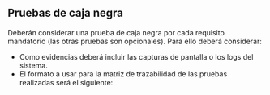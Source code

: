 ## Pruebas de caja negra

Deberán considerar una prueba de caja negra por cada requisito mandatorio (las otras pruebas son opcionales). Para ello deberá considerar:

- Como evidencias deberá incluir las capturas de pantalla o los logs del sistema.
- El formato a usar para la matriz de trazabilidad de las pruebas realizadas será el siguiente:

